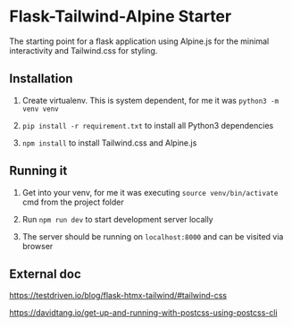 # Flask-Tailwind-Alpine Starter

The starting point for a flask application using Alpine.js for the minimal interactivity and Tailwind.css for styling.

## Installation

1) Create virtualenv. This is system dependent, for me it was `python3 -m venv venv`

2) `pip install -r requirement.txt` to install all Python3 dependencies

3) `npm install` to install Tailwind.css and Alpine.js


## Running it

1) Get into your venv, for me it was executing `source venv/bin/activate` cmd from the project folder

2) Run `npm run dev` to start development server locally

3) The server should be running on `localhost:8000` and can be visited via browser

## External doc

https://testdriven.io/blog/flask-htmx-tailwind/#tailwind-css

https://davidtang.io/get-up-and-running-with-postcss-using-postcss-cli
